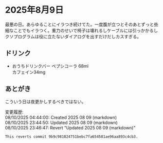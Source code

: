 # 2025年8月9日

最悪の日。あらゆることにイラつき続けてた。一度腹が立つとそのあとずっと些細なことでもイラつく。重力のせいで椅子は壊れるしケーブルには引っかかるしクソプログラムは役に立たないダイアログを出すだけだしカスすぎる。

## ドリンク

- おうちドリンクバー ペプシコーラ 68ml  
カフェイン34mg

## あとがき

こういう日は夜更かしするべきではない。

変更履歴:  
08/10/2025 04:44:00: Created 2025 08 09 (markdown)  
08/10/2025 23:44:50: Updated 2025 08 09 (markdown)  
08/10/2025 23:46:47: Revert "Updated 2025 08 09 (markdown)"
    
    This reverts commit 9b9c981024751bebc7fa654581ae96aa893c4cb3.  
